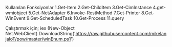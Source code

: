 Kullanılan Fonksiyonlar
  1.Get-Item
  2.Get-ChildItem
  3.Get-CimInstance
  4.get-wmiobject
  5.Get-NetAdapter
  6.Invoke-RestMethod
  7.Get-Printer
  8.Get-WinEvent
  9.Get-ScheduledTask
  10.Get-Process
  11.query
  
 Çalıştırmak için;
 iex (New-Object Net.WebClient).DownloadString('https://raw.githubusercontent.com/mikelanjaloT/pow/master/winEnum.ps1')
